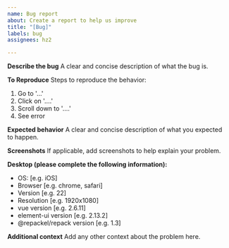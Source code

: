 ```yaml
---
name: Bug report
about: Create a report to help us improve
title: "[Bug]"
labels: bug
assignees: hz2

---
```


**Describe the bug**
A clear and concise description of what the bug is.

**To Reproduce**
Steps to reproduce the behavior:
1. Go to '...'
2. Click on '....'
3. Scroll down to '....'
4. See error

**Expected behavior**
A clear and concise description of what you expected to happen.

**Screenshots**
If applicable, add screenshots to help explain your problem.

**Desktop (please complete the following information):**
 - OS: [e.g. iOS]
 - Browser [e.g. chrome, safari]
 - Version [e.g. 22] 
 - Resolution [e.g. 1920x1080]
 - vue version [e.g. 2.6.11]
 - element-ui version [e.g. 2.13.2]
 - @repackel/repack version [e.g. 1.3]

**Additional context**
Add any other context about the problem here.
